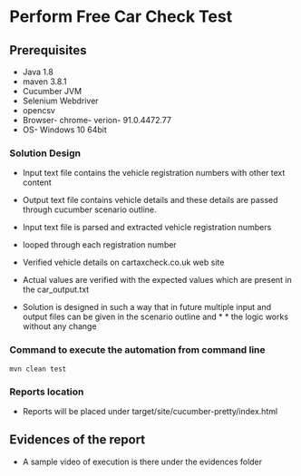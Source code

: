 # Perform Free Car Check Test

## Prerequisites


* Java 1.8
* maven 3.8.1
* Cucumber JVM
* Selenium Webdriver
* opencsv
* Browser- chrome- verion- 91.0.4472.77
* OS- Windows 10 64bit




###  Solution Design

* Input text file contains the vehicle registration numbers with other text content
* Output text file contains vehicle details and these details are passed through cucumber scenario outline.

* Input text file is parsed and extracted vehicle registration numbers
* looped through each registration number
* Verified vehicle details on cartaxcheck.co.uk web site
* Actual values are verified with the expected values which are present in the car_output.txt
* Solution is designed in such a way that in future multiple input and output files can be given in the scenario outline and * * the logic works without any change


### Command to execute the automation from command line

`mvn clean test`

### Reports location
* Reports will be placed under target/site/cucumber-pretty/index.html


## Evidences of the report

* A sample video of execution is there under the evidences folder